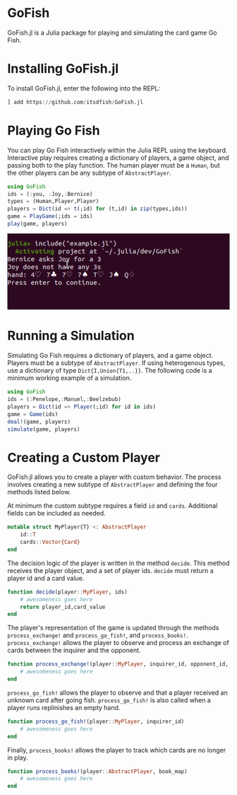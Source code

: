 # GoFish

GoFish.jl is a Julia package for playing and simulating the card game Go Fish. 

# Installing GoFish.jl

To install GoFish.jl, enter the following into the REPL:

```julia
] add https://github.com/itsdfish/GoFish.jl
```

# Playing Go Fish

You can play Go Fish interactively within the Julia REPL using the keyboard. Interactive play requires creating a dictionary of players, a game object, and passing both to the play function. The human player must be a `Human`, but the other players can be any subtype of `AbstractPlayer`.
```julia 
using GoFish
ids = (:you, :Joy,:Bernice)
types = (Human,Player,Player)
players = Dict(id => t(;id) for (t,id) in zip(types,ids))
game = PlayGame(;ids = ids)
play(game, players)
```

<img src="resources/GoFish.gif" />

# Running a Simulation

Simulating Go Fish requires a dictionary of players, and a game object. Players must be a subtype of `AbstractPlayer`. If using heterogenous types, use a dictionary of type `Dict{I,Union{T1,..}}`. The following code is a minimum working example of a simulation. 

```julia
using GoFish
ids = (:Penelope,:Manuel,:Beelzebub)
players = Dict(id => Player(;id) for id in ids)
game = Game(ids)
deal!(game, players)
simulate(game, players)
```
# Creating a Custom Player

GoFish.jl allows you to create a player with custom behavior. The process involves creating a new subtype of `AbstractPlayer` and defining the four methods listed below. 

At minimum the custom subtype requires a field `id` and `cards`. Additional fields can be included as needed.
```julia
mutable struct MyPlayer{T} <: AbstractPlayer
    id::T
    cards::Vector{Card}
end
```

The decision logic of the player is written in the method `decide`. This method receives the player object, and a set of player ids. `decide` must return a player id and a card value.  
```julia 
function decide(player::MyPlayer, ids)
    # awesomeness goes here
    return player_id,card_value
end
```
The player's representation of the game is updated through the methods `process_exchange!` and `process_go_fish!`, and `process_books!`. `process_exchange!` allows the player to observe and process an exchange of cards between the inquirer and the opponent.
```julia 
function process_exchange!(player::MyPlayer, inquirer_id, opponent_id, value, cards)
    # awesomeness goes here
end
```
`process_go_fish!` allows the player to observe and that a player received an unknown card after going fish. `process_go_fish!` is also called when a player runs replinishes an empty hand. 
```julia 
function process_go_fish!(player::MyPlayer, inquirer_id)
    # awesomeness goes here
end
```
Finally, `process_books!` allows the player to track which cards are no longer in play.
```julia
function process_books!(player::AbstractPlayer, book_map)
    # awesomeness goes here
end
```